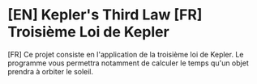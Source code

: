 # [EN] Kepler's Third Law [FR] Troisième Loi de Kepler
[FR] Ce projet consiste en l'application de la troisième loi de Kepler. Le programme vous permettra notamment de calculer le temps qu'un objet prendra à orbiter le soleil.
